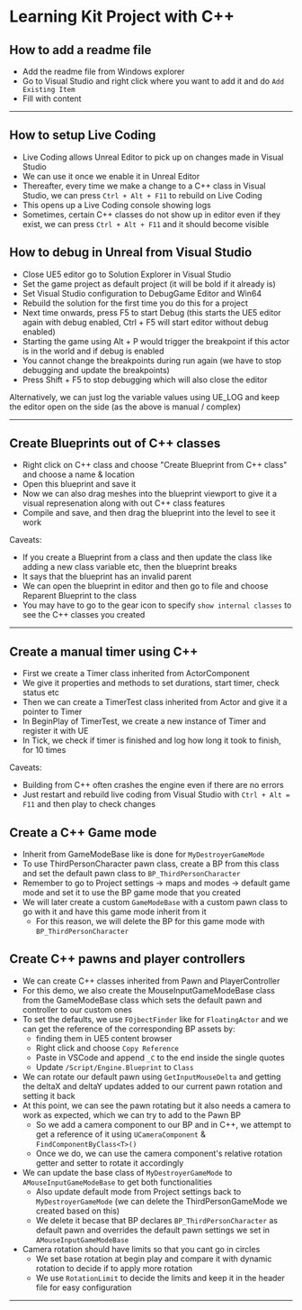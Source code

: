 # Learning Kit Project with C++

## How to add a readme file

- Add the readme file from Windows explorer
- Go to Visual Studio and right click where you want to add it and do `Add Existing Item`
- Fill with content

---

## How to setup Live Coding

- Live Coding allows Unreal Editor to pick up on changes made in Visual Studio
- We can use it once we enable it in Unreal Editor
- Thereafter, every time we make a change to a C++ class in Visual Studio, we can press `Ctrl + Alt + F11` to rebuild on Live Coding
- This opens up a Live Coding console showing logs
- Sometimes, certain C++ classes do not show up in editor even if they exist, we can press `Ctrl + Alt + F11` and it should become visible

## How to debug in Unreal from Visual Studio

- Close UE5 editor go to Solution Explorer in Visual Studio
- Set the game project as default project (it will be bold if it already is)
- Set Visual Studio configuration to DebugGame Editor and Win64
- Rebuild the solution for the first time you do this for a project
- Next time onwards, press F5 to start Debug (this starts the UE5 editor again with debug enabled, Ctrl + F5 will start editor without debug enabled)
- Starting the game using Alt + P would trigger the breakpoint if this actor is in the world and if debug is enabled
- You cannot change the breakpoints during run again (we have to stop debugging and update the breakpoints)
- Press Shift + F5 to stop debugging which will also close the editor
 
Alternatively, we can just log the variable values using UE_LOG and keep the editor open on the side (as the above is manual / complex)

---

## Create Blueprints out of C++ classes

- Right click on C++ class and choose "Create Blueprint from C++ class" and choose a name & location
- Open this blueprint and save it
- Now we can also drag meshes into the blueprint viewport to give it a visual represenation along with out C++ class features
- Compile and save, and then drag the blueprint into the level to see it work

Caveats:
- If you create a Blueprint from a class and then update the class like adding a new class variable etc, then the blueprint breaks
- It says that the blueprint has an invalid parent
- We can open the blueprint in editor and then go to file and choose Reparent Blueprint to the class
- You may have to go to the gear icon to specify `show internal classes` to see the C++ classes you created

---

## Create a manual timer using C++

- First we create a Timer class inherited from ActorComponent
- We give it properties and methods to set durations, start timer, check status etc
- Then we can create a TimerTest class inherited from Actor and give it a pointer to Timer
- In BeginPlay of TimerTest, we create a new instance of Timer and register it with UE
- In Tick, we check if timer is finished and log how long it took to finish, for 10 times

Caveats:
- Building from C++ often crashes the engine even if there are no errors
- Just restart and rebuild live coding from Visual Studio with `Ctrl + Alt = F11` and then play to check changes


## Create a C++ Game mode

- Inherit from GameModeBase like is done for `MyDestroyerGameMode`
- To use ThirdPersonCharacter pawn class, create a BP from this class and set the default pawn class to `BP_ThirdPersonCharacter`
- Remember to go to Project settings -> maps and modes -> default game mode and set it to use the BP game mode that you created
- We will later create a custom `GameModeBase` with a custom pawn class to go with it and have this game mode inherit from it
	- For this reason, we will delete the BP for this game mode with `BP_ThirdPersonCharacter`

## Create C++ pawns and player controllers

- We can create C++ classes inherited from Pawn and PlayerController
- For this demo, we also create the MouseInputGameModeBase class from the GameModeBase class which sets the default pawn and controller to our custom ones
- To set the defaults, we use `FOjbectFinder` like for `FloatingActor` and we can get the reference of the corresponding BP assets by:
	- finding them in UE5 content browser
	- Right click and choose `Copy Reference`
	- Paste in VSCode and append `_C` to the end inside the single quotes
	- Update `/Script/Engine.Blueprint` to `Class`
- We can rotate our default pawn using `GetInputMouseDelta` and getting the deltaX and deltaY updates added to our current pawn rotation and setting it back
- At this point, we can see the pawn rotating but it also needs a camera to work as expected, which we can try to add to the Pawn BP
	- So we add a camera component to our BP and in C++, we attempt to get a reference of it using `UCameraComponent` & `FindComponentByClass<T>()`
	- Once we do, we can use the camera component's relative rotation getter and setter to rotate it accordingly
- We can update the base class of `MyDestroyerGameMode` to `AMouseInputGameModeBase` to get both functionalities
	- Also update default mode from Project settings back to `MyDestroyerGameMode` (we can delete the ThirdPersonGameMode we created based on this)
	- We delete it becase that BP declares `BP_ThirdPersonCharacter` as default pawn and overrides the default pawn settings we set in `AMouseInputGameModeBase`
- Camera rotation should have limits so that you cant go in circles
	- We set base rotation at begin play and compare it with dynamic rotation to decide if to apply more rotation
	- We use `RotationLimit` to decide the limits and keep it in the header file for easy configuration

---
